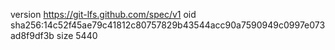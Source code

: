 version https://git-lfs.github.com/spec/v1
oid sha256:14c52f45ae79c41812c80757829b43544acc90a7590949c0997e073ad8f9df3b
size 5440
